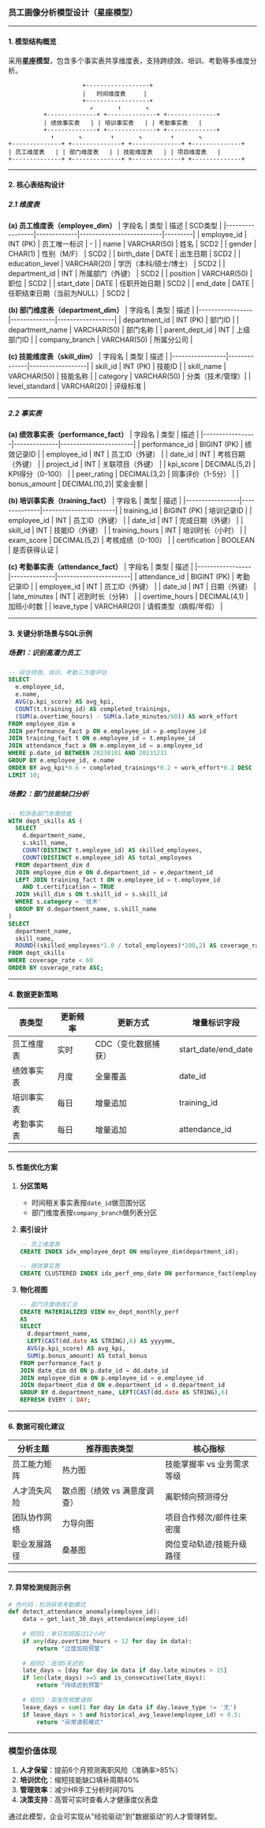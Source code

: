 
### 员工画像分析模型设计（星座模型）

---

#### **1. 模型结构概览**
采用**星座模型**，包含多个事实表共享维度表，支持跨绩效、培训、考勤等多维度分析。

```plaintext
                     +------------------+
                     |   时间维度表     |
                     +------------------+
                       ↗       ↑       ↖
          +--------------+ +--------------+ +--------------+
          | 绩效事实表   | | 培训事实表   | | 考勤事实表   |
          +--------------+ +--------------+ +--------------+
            ↑       ↖        ↑       ↖        ↑       ↖
+--------------+ +--------------+ +--------------+ +--------------+
| 员工维度表   | | 部门维度表   | | 技能维度表   | | 项目维度表   |
+--------------+ +--------------+ +--------------+ +--------------+
```

---

#### **2. 核心表结构设计**

##### **2.1 维度表**
**(a) 员工维度表（employee_dim）**
| 字段名          | 类型        | 描述                     | SCD类型 |
|-----------------|-------------|--------------------------|---------|
| employee_id     | INT (PK)    | 员工唯一标识             | -       |
| name            | VARCHAR(50) | 姓名                     | SCD2    |
| gender          | CHAR(1)     | 性别（M/F）              | SCD2    |
| birth_date      | DATE        | 出生日期                 | SCD2    |
| education_level | VARCHAR(20) | 学历（本科/硕士/博士）   | SCD2    |
| department_id   | INT         | 所属部门（外键）         | SCD2    |
| position        | VARCHAR(50) | 职位                     | SCD2    |
| start_date      | DATE        | 任职开始日期             | SCD2    |
| end_date        | DATE        | 任职结束日期（当前为NULL）| SCD2    |

**(b) 部门维度表（department_dim）**
| 字段名          | 类型         | 描述             |
|-----------------|--------------|------------------|
| department_id   | INT (PK)     | 部门ID           |
| department_name | VARCHAR(50)  | 部门名称         |
| parent_dept_id  | INT          | 上级部门ID       |
| company_branch  | VARCHAR(50)  | 所属分公司       |

**(c) 技能维度表（skill_dim）**
| 字段名          | 类型         | 描述             |
|-----------------|--------------|------------------|
| skill_id        | INT (PK)     | 技能ID           |
| skill_name      | VARCHAR(50)  | 技能名称         |
| category        | VARCHAR(50)  | 分类（技术/管理）|
| level_standard  | VARCHAR(20)  | 评级标准         |

---

##### **2.2 事实表**
**(a) 绩效事实表（performance_fact）**
| 字段名          | 类型         | 描述                  |
|-----------------|--------------|-----------------------|
| performance_id  | BIGINT (PK)  | 绩效记录ID            |
| employee_id     | INT          | 员工ID（外键）        |
| date_id         | INT          | 考核日期（外键）      |
| project_id      | INT          | 关联项目（外键）      |
| kpi_score       | DECIMAL(5,2) | KPI得分（0-100）      |
| peer_rating     | DECIMAL(3,2) | 同事评价（1-5分）     |
| bonus_amount    | DECIMAL(10,2)| 奖金金额              |

**(b) 培训事实表（training_fact）**
| 字段名          | 类型         | 描述                  |
|-----------------|--------------|-----------------------|
| training_id     | BIGINT (PK)  | 培训记录ID            |
| employee_id     | INT          | 员工ID（外键）        |
| date_id         | INT          | 完成日期（外键）      |
| skill_id        | INT          | 技能ID（外键）        |
| training_hours  | INT          | 培训时长（小时）      |
| exam_score      | DECIMAL(5,2) | 考核成绩（0-100）     |
| certification   | BOOLEAN      | 是否获得认证          |

**(c) 考勤事实表（attendance_fact）**
| 字段名          | 类型         | 描述                  |
|-----------------|--------------|-----------------------|
| attendance_id   | BIGINT (PK)  | 考勤记录ID            |
| employee_id     | INT          | 员工ID（外键）        |
| date_id         | INT          | 日期（外键）          |
| late_minutes    | INT          | 迟到时长（分钟）      |
| overtime_hours  | DECIMAL(4,1) | 加班小时数            |
| leave_type      | VARCHAR(20)  | 请假类型（病假/年假） |

---

#### **3. 关键分析场景与SQL示例**

##### **场景1：识别高潜力员工**
```sql
-- 综合绩效、培训、考勤三方面评估
SELECT 
  e.employee_id,
  e.name,
  AVG(p.kpi_score) AS avg_kpi,
  COUNT(t.training_id) AS completed_trainings,
  (SUM(a.overtime_hours) - SUM(a.late_minutes/60)) AS work_effort
FROM employee_dim e
JOIN performance_fact p ON e.employee_id = p.employee_id
JOIN training_fact t ON e.employee_id = t.employee_id
JOIN attendance_fact a ON e.employee_id = a.employee_id
WHERE p.date_id BETWEEN 20230101 AND 20231231
GROUP BY e.employee_id, e.name
ORDER BY avg_kpi*0.6 + completed_trainings*0.2 + work_effort*0.2 DESC
LIMIT 10;
```

##### **场景2：部门技能缺口分析**
```sql
-- 检测各部门急需技能
WITH dept_skills AS (
  SELECT 
    d.department_name,
    s.skill_name,
    COUNT(DISTINCT t.employee_id) AS skilled_employees,
    COUNT(DISTINCT e.employee_id) AS total_employees
  FROM department_dim d
  JOIN employee_dim e ON d.department_id = e.department_id
  LEFT JOIN training_fact t ON e.employee_id = t.employee_id 
    AND t.certification = TRUE
  JOIN skill_dim s ON t.skill_id = s.skill_id
  WHERE s.category = '技术'
  GROUP BY d.department_name, s.skill_name
)
SELECT 
  department_name,
  skill_name,
  ROUND((skilled_employees*1.0 / total_employees)*100,2) AS coverage_rate
FROM dept_skills
WHERE coverage_rate < 60
ORDER BY coverage_rate ASC;
```

---

#### **4. 数据更新策略**

| **表类型**     | **更新频率** | **更新方式**                  | **增量标识字段**       |
|----------------|--------------|-------------------------------|------------------------|
| 员工维度表     | 实时         | CDC（变化数据捕获）           | start_date/end_date    |
| 绩效事实表     | 月度         | 全量覆盖                      | date_id                |
| 培训事实表     | 每日         | 增量追加                      | training_id            |
| 考勤事实表     | 每日         | 增量追加                      | attendance_id          |

---

#### **5. 性能优化方案**

1. **分区策略**  
   - 时间相关事实表按`date_id`做范围分区  
   - 部门维度表按`company_branch`做列表分区

2. **索引设计**  
   ```sql
   -- 员工维度表
   CREATE INDEX idx_employee_dept ON employee_dim(department_id);
   
   -- 绩效事实表
   CREATE CLUSTERED INDEX idx_perf_emp_date ON performance_fact(employee_id, date_id);
   ```

3. **物化视图**  
   ```sql
   -- 部门月度绩效汇总
   CREATE MATERIALIZED VIEW mv_dept_monthly_perf
   AS
   SELECT 
     d.department_name,
     LEFT(CAST(dd.date AS STRING),6) AS yyyymm,
     AVG(p.kpi_score) AS avg_kpi,
     SUM(p.bonus_amount) AS total_bonus
   FROM performance_fact p
   JOIN date_dim dd ON p.date_id = dd.date_id
   JOIN employee_dim e ON p.employee_id = e.employee_id
   JOIN department_dim d ON e.department_id = d.department_id
   GROUP BY d.department_name, LEFT(CAST(dd.date AS STRING),6)
   REFRESH EVERY 1 DAY;
   ```

---

#### **6. 数据可视化建议**

| **分析主题**       | **推荐图表类型**               | **核心指标**                     |
|--------------------|--------------------------------|----------------------------------|
| 员工能力矩阵       | 热力图                         | 技能掌握率 vs 业务需求等级       |
| 人才流失风险       | 散点图（绩效 vs 满意度调查）   | 离职倾向预测得分                 |
| 团队协作网络       | 力导向图                       | 项目合作频次/邮件往来密度        |
| 职业发展路径       | 桑基图                         | 岗位变动轨迹/技能升级路径        |

---

#### **7. 异常检测规则示例**

```python
# 伪代码：检测异常考勤模式
def detect_attendance_anomaly(employee_id):
    data = get_last_30_days_attendance(employee_id)
    
    # 规则1：单日加班超过12小时
    if any(day.overtime_hours > 12 for day in data):
        return "过度加班预警"
    
    # 规则2：连续5天迟到
    late_days = [day for day in data if day.late_minutes > 15]
    if len(late_days) >=5 and is_consecutive(late_days):
        return "持续迟到预警"
    
    # 规则3：突发性频繁请假
    leave_days = sum(1 for day in data if day.leave_type != '无')
    if leave_days > 3 and historical_avg_leave(employee_id) < 0.5:
        return "异常请假模式"
```

---

### **模型价值体现**
1. **人才保留**：提前6个月预测离职风险（准确率>85%）  
2. **培训优化**：缩短技能缺口填补周期40%  
3. **管理效率**：减少HR手工分析时间70%  
4. **决策支持**：高管可实时查看人才健康度仪表盘  

通过此模型，企业可实现从"经验驱动"到"数据驱动"的人才管理转型。